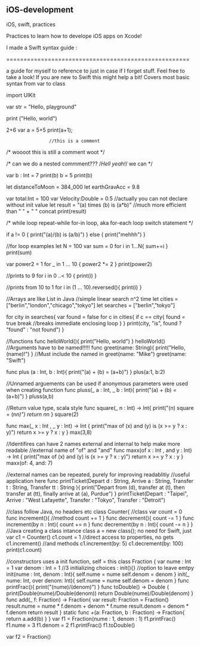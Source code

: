 ## iOS-development
iOS, swift, practices

Practices to learn how to develope iOS apps on Xcode!

I made a Swift syntax guide :


=====================================================

a guide for myself to reference to just in case if I forget stuff. 
Feel free to take a look! 
If you are new to Swift this might help a bit! 
Covers most basic syntax from var to class 


import UIKit

var str = "Hello, playground"

print ("Hello, world")

2+6
var a = 5+5
print(a+1);

                    //this is a comment
/* woooot
    this is still a comment
            woot */

/* can we do a nested commment???
                /*Hell yeah!*/
                        we can */

var b : Int = 7
print(b)
b = 5
print(b)


let distanceToMoon = 384_000
let earthGravAcc = 9.8

var total:Int = 100
var Velocity:Double = 0.5  //actually you can not declare without init value
let result = "\(a) times \(b) is \(a*b)" //much more efficient than " " + " " concat
print(result)

/*
    while loop
    repeat-while
    for-in loop, aka for-each loop
    switch statement
 */

if a != 0 {
    print("\(a)/\(b) is \(a/b)")
} else {
    print("mehhh")
}


//for loop examples
let N = 100
var sum = 0
for i in 1...N{
    sum+=i
}
print(sum)

var power2 = 1
for _ in 1 ... 10 {
    power2 *= 2
}
print(power2)

//prints to 9
for i in 0 ..< 10 {
    print(i)
}

//prints from 10 to 1
for i in (1 ... 10).reversed(){
    print(i)
}

//Arrays are like List in Java
//simple linear search n^2 time
let cities = ["berlin","london","chicago","tokyo"]
let searches = ["berlin","tokyo"]

for city in searches{
    var found = false
    for c in cities{
        if c == city{
            found = true
            break //breaks immediate enclosing loop
        }
    }
    print(city, "is", found ? "found" : "not found")
}

//functions
func helloWorld(){
    print("Hello, world")
}
helloWorld()
//Arguments have to be named!!!!!
func greet(name: String){
    print("Hello, \(name)!")
}
//Must include the named in
greet(name: "Mike")
greet(name: "Swift")

func plus (a : Int, b : Int){
    print("\(a) + \(b)  =  \(a+b)")
}
plus(a:1, b:2)

//Unnamed arguements can be used if anonymous parameters were used when creating function
func pluss(_ a : Int, _ b : Int){
    print("\(a) + \(b)  =  \(a+b)")
}
pluss(a,b)

//Return value type, scala style
func square(_ n : Int) -> Int{
    print("\(n) square = \(n*n)")
    return n*n
}
square(2)

func max(_ x : Int , _ y : Int) -> Int {
    print("max of \(x) and \(y) is \(x >= y ? x : y)")
    return x >= y ? x : y
}
max(3,8)

//Identifires can have 2 names external and internal to help make more readable
//external name of "of" and "and"
func maxx(of x : Int , and y : Int) -> Int {
    print("max of \(x) and \(y) is \(x >= y ? x : y)")
    return x >= y ? x : y
}
maxx(of: 4, and: 7)

//external names can be repeated, purely for improving readablitiy
//useful application here
func printTicket(Depart d : String, Arrive a : String, Transfer t : String, Transfer tt : String ){
    print("Depart from \(d), transfer at \(t), then transfer at \(tt), finally arrive at \(a), Purdue")
}
printTicket(Depart : "Taipei", Arrive : "West Lafayette", Transfer : "Tokyo", Transfer : "Detroit")

//class follow Java, no headers etc
class Counter{             //class
    var count = 0
    func increment(){      //method
        count += 1
    }
    func decrement(){
        count -= 1
    }
    func increment(by n : Int){
        count += n
    }
    func decrement(by n : Int){
        count -= n
    }
}
//Java creating a class intance class a = new class(); no need for Swift, just
var c1 = Counter()
c1.count = 1        //direct access to properties, no gets
c1.increment()      //and methods
c1.increment(by: 5)
c1.decrement(by: 100)
print(c1.count)

//constructors uses a init function, self = this
class Fraction {
    var nume : Int = 1
    var denom : Int = 1
    //3 initializing choices :
    init(){} //option to leave emtpy
    init(nume : Int, denom : Int){
        self.nume = nume
        self.denom = denom
    }
    init(_ nume: Int, over denom: Int){
        self.nume = nume
        self.denom = denom
    }
    func printFrac(){
        print("\(nume)/\(denom)")
    }
    func toDouble() -> Double {
        print(Double(nume)/Double(denom))
        return Double(nume)/Double(denom)
    }
    func add(_ f: Fraction) -> Fraction{
        var result: Fraction = Fraction()
        result.nume = nume * f.denom + denom * f.nume
        result.denom = denom * f.denom
        return result
    }
    static func +(a: Fraction, b : Fraction) -> Fraction{
        return a.add(b)
    }
}
var f1 = Fraction(nume : 1, denom : 1)
f1.printFrac()
f1.nume = 3
f1.denom = 2
f1.printFrac()
f1.toDouble()

var f2 = Fraction()
